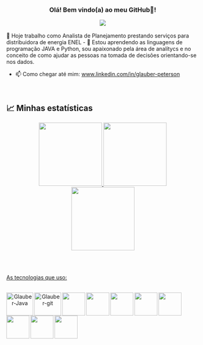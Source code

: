 






<div>
 <h3 align="center">
    Olá! Bem vindo(a) ao meu GitHub👋!
   
 
 <!-- PRESENTATION (GIF) -->
<div>
    <p align="center">
      <a href="https://github.com/DenverCoder1/readme-typing-svg"><img src="https://readme-typing-svg.herokuapp.com/?lines=Back-End%20Development ;Always%20learning%20new%20things!&font=Fira%20Code&center=true&width=440&height=45&color=#ADFF2FCenter=true&size=22"></a>
    </p>
</div>
</div>
🔭 Hoje trabalho como Analista de Planejamento prestando serviços para distribuidora de energia ENEL
	- 🌱 Estou aprendendo as linguagens de programação JAVA e Python, sou apaixonado pela área de analítycs e no conceito de como ajudar as pessoas na tomada de decisões orientando-se nos dados. 
 

 - 📫 Como chegar até mim: www.linkedin.com/in/glauber-peterson


<br>

## :chart_with_upwards_trend: Minhas estatísticas

<div style="display: inline_block" align = "center">
  <a href="https://github.com/Glauber8289">
  <img height="165em" src="https://github-readme-stats-git-masterrstaa-rickstaa.vercel.app/api?username=Glauber8289&show_icons=true&theme=chartreuse-dark&include_all_commits=true&count_private=true"/>
  <img height="165em" src="https://github-readme-stats-git-masterrstaa-rickstaa.vercel.app/api/top-langs/?username=Glauber8289&layout=compact&langs_count=168&theme=chartreuse-dark"/>
          
</div>
</div>

</div>
</div>

<div align = "center">
<a href="https://git.io/streak-stats">
  <img height="165em" src="https://github-readme-streak-stats.herokuapp.com/?user=Glauber8289&theme=hacker"/> 
</div>

</div>
 
 <br><br>



As tecnologias que uso:
<div style="display: inline_block" align = "center"><br>
	 <img align="left"" alt="Glauber-Java" height="60" width="70" src="https://cdn.jsdelivr.net/gh/devicons/devicon/icons/java/java-original-wordmark.svg"/>
	  <img align="left" alt="Glauber-git" height="60" width="70" src="https://cdn.jsdelivr.net/gh/devicons/devicon/icons/github/github-original-wordmark.svg" />
	  <img align="left"  height="60" width="60" src="https://cdn.jsdelivr.net/gh/devicons/devicon/icons/spring/spring-original.svg" />
	    <img align="left"  height="60" width="60" src="https://cdn.jsdelivr.net/gh/devicons/devicon/icons/bootstrap/bootstrap-original.svg" />
           <img align="left"  height="60" width="60" src="https://cdn.jsdelivr.net/gh/devicons/devicon/icons/html5/html5-original.svg" />                                         <img align="left"  height="60" width="60" src="https://cdn.jsdelivr.net/gh/devicons/devicon/icons/css3/css3-original.svg"/>
	    <img align="left"  height="60" width="60" src="https://cdn.jsdelivr.net/gh/devicons/devicon/icons/git/git-original.svg"/>
	 <img align="left"  height="60" width="60" src="https://cdn.jsdelivr.net/gh/devicons/devicon/icons/mysql/mysql-original.svg"/>											 <img align="left"  height="60" width="60" src="https://cdn.jsdelivr.net/gh/devicons/devicon/icons/python/python-original-wordmark.svg" />
         <img align="left"  height="60" width="60"src="https://cdn.jsdelivr.net/gh/devicons/devicon/icons/angularjs/angularjs-original.svg" />
                    				   
																   
																      


       
       
     
